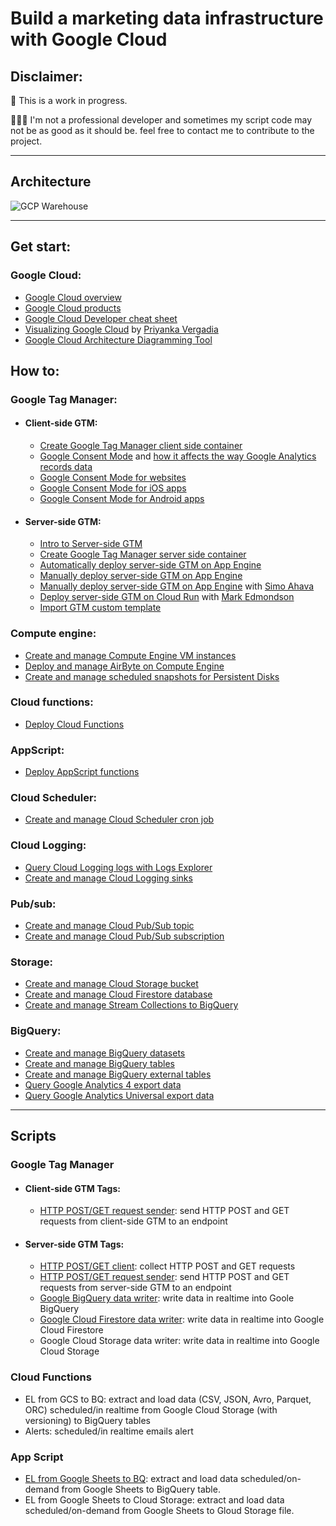 # Build a marketing data infrastructure with Google Cloud

## Disclaimer:
🚧 This is a work in progress.

👨🏻‍💻 I'm not a professional developer and sometimes my script code may not be as good as it should be. feel free to contact me to contribute to the project.

---

## Architecture

![GCP Warehouse](https://user-images.githubusercontent.com/29273232/162455675-182f614c-20f1-4388-99d5-26a87f92a7c8.png)

---

## Get start:
### Google Cloud:
  - [Google Cloud overview](https://cloud.google.com/docs/overview)
  - [Google Cloud products](https://cloud.google.com/products)
  - [Google Cloud Developer cheat sheet](https://googlecloudcheatsheet.withgoogle.com/)
  - [Visualizing Google Cloud](https://twitter.com/pvergadia/status/1507039794592899078) by [Priyanka Vergadia](https://twitter.com/pvergadia)
  - [Google Cloud Architecture Diagramming Tool](https://googlecloudcheatsheet.withgoogle.com/architecture)

## How to:
### Google Tag Manager:
  - #### Client-side GTM:
    - [Create Google Tag Manager client side container](https://developers.google.com/tag-platform/tag-manager/web) 
    - [Google Consent Mode](https://support.google.com/analytics/answer/9976101) and [how it affects the way Google Analytics records data](https://adswerve.com/blog/how-consent-mode-affects-the-way-google-analytics-records-data/)
    - [Google Consent Mode for websites](https://developers.google.com/tag-platform/devguides/consent#tag-manager)
    - [Google Consent Mode for iOS apps](https://developers.google.com/tag-platform/devguides/app-consent?platform=ios)
    - [Google Consent Mode for Android apps](https://developers.google.com/tag-platform/devguides/app-consent?platform=android)

  - #### Server-side GTM:
    - [Intro to Server-side GTM](https://developers.google.com/tag-platform/tag-manager/server-side/intro)
    - [Create Google Tag Manager server side container](https://developers.google.com/tag-platform/tag-manager/server-side#create_a_tag_manager_server_container)
    - [Automatically deploy server-side GTM on App Engine](https://developers.google.com/tag-platform/tag-manager/server-side/script-user-guide)
    - [Manually deploy server-side GTM on App Engine](https://developers.google.com/tag-platform/tag-manager/server-side/script-user-guide)
    - [Manually deploy server-side GTM on App Engine](https://www.simoahava.com/analytics/provision-server-side-tagging-application-manually/) with [Simo Ahava](https://twitter.com/simoahava)
    - [Deploy server-side GTM on Cloud Run](https://code.markedmondson.me/gtm-serverside-cloudrun/) with [Mark Edmondson](https://twitter.com/holomarked)
    - [Import GTM custom template](https://developers.google.com/tag-platform/tag-manager/templates#export_and_import)

### Compute engine:
  - [Create and manage Compute Engine VM instances](https://cloud.google.com/compute/docs/instances/create-start-instance)
  - [Deploy and manage AirByte on Compute Engine](https://docs.airbyte.com/deploying-airbyte/on-gcp-compute-engine)
  - [Create and manage scheduled snapshots for Persistent Disks](https://cloud.google.com/compute/docs/disks/scheduled-snapshots)

### Cloud functions:
  - [Deploy Cloud Functions](https://cloud.google.com/functions/docs/deploying)

### AppScript:
  - [Deploy AppScript functions](https://www.benlcollins.com/apps-script/google-apps-script-beginner-guide/)
 
### Cloud Scheduler:
  - [Create and manage Cloud Scheduler cron job](https://cloud.google.com/scheduler/docs/creating)

### Cloud Logging:
  - [Query Cloud Logging logs with Logs Explorer](https://cloud.google.com/logging/docs/view/logs-explorer-interface) 
  - [Create and manage Cloud Logging sinks](https://cloud.google.com/logging/docs/export/configure_export_v2)

### Pub/sub:
  - [Create and manage Cloud Pub/Sub topic](https://cloud.google.com/pubsub/docs/admin)
  - [Create and manage Cloud Pub/Sub subscription](https://cloud.google.com/pubsub/docs/create-subscription)

### Storage:
  - [Create and manage Cloud Storage bucket](https://cloud.google.com/storage/docs/creating-buckets)
  - [Create and manage Cloud Firestore database](https://cloud.google.com/firestore/docs/data-model?hl=it)
  - [Create and manage Stream Collections to BigQuery](https://firebase.google.com/products/extensions/firebase-firestore-bigquery-export)

### BigQuery:
  - [Create and manage BigQuery datasets](https://cloud.google.com/bigquery/docs/datasets)
  - [Create and manage BigQuery tables](https://cloud.google.com/bigquery/docs/tables)
  - [Create and manage BigQuery external tables](https://cloud.google.com/bigquery/external-data-sources)
  - [Query Google Analytics 4 export data](https://www.ga4bigquery.com/tag/ga4-dimensions-metrics/)
  - [Query Google Analytics Universal export data](https://www.ga4bigquery.com/tag/ua-dimensions-metrics/)

---

## Scripts

### Google Tag Manager

- #### Client-side GTM Tags:
  - [HTTP POST/GET request sender](https://github.com/tommasomoretti/cs-http-tag): send HTTP POST and GET requests from client-side GTM to an endpoint

- #### Server-side GTM Tags:
  -  [HTTP POST/GET client](https://github.com/tommasomoretti/ss-http-client-tag): collect HTTP POST and GET requests
  -  [HTTP POST/GET request sender](https://github.com/tommasomoretti/ss-http-tag): send HTTP POST and GET requests from server-side GTM to an endpoint
  -  [Google BigQuery data writer](https://github.com/tommasomoretti/ss-bq-tag): write data in realtime into Goole BigQuery
  -  [Google Cloud Firestore data writer](https://github.com/tommasomoretti/ss-fs-tag): write data in realtime into Google Cloud Firestore
  -  Google Cloud Storage data writer: write data in realtime into Google Cloud Storage

### Cloud Functions
  - EL from GCS to BQ: extract and load data (CSV, JSON, Avro, Parquet, ORC) scheduled/in realtime from Google Cloud Storage (with versioning) to BigQuery tables
  - Alerts: scheduled/in realtime emails alert

### App Script
  - [EL from Google Sheets to BQ](https://techandeco.medium.com/apps-script-tutorial-upload-to-a-database-sheets-bigquery-2fee3724f3ca): extract and load data scheduled/on-demand from Google Sheets to BigQuery table.
  - EL from Google Sheets to Cloud Storage: extract and load data scheduled/on-demand from Google Sheets to Gloud Storage file.

